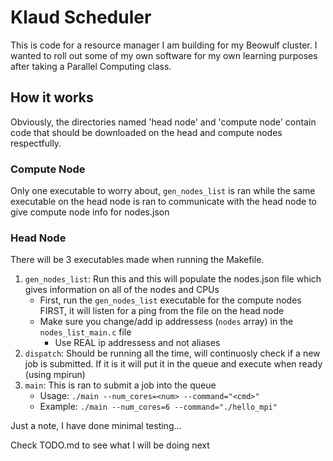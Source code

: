 # Klaud Scheduler

This is code for a resource manager I am building for my Beowulf cluster. I wanted to roll out some of my own software for my own learning purposes after taking a Parallel Computing class.

## How it works

Obviously, the directories named 'head node' and 'compute node' contain code that should be downloaded on the head and compute nodes respectfully.

### Compute Node

Only one executable to worry about, ```gen_nodes_list``` is ran while the same executable on the head node is ran to communicate with the head node to give compute node info for nodes.json

### Head Node

There will be 3 executables made when running the Makefile.
1. ```gen_nodes_list```: Run this and this will populate the nodes.json file which gives information on all of the nodes and CPUs
	- First, run the ```gen_nodes_list``` executable for the compute nodes FIRST, it will listen for a ping from the file on the head node
	- Make sure you change/add ip addressess (```nodes``` array) in the ```nodes_list_main.c``` file
		- Use REAL ip addressess and not aliases
2. ```dispatch```: Should be running all the time, will continuosly check if a new job is submitted. If it is it will put it in the queue and execute when ready (using mpirun)
3. ```main```: This is ran to submit a job into the queue
	- Usage: ```./main --num_cores=<num> --command="<cmd>"```
	- Example: ```./main --num_cores=6 --command="./hello_mpi"```

Just a note, I have done minimal testing...

Check TODO.md to see what I will be doing next
